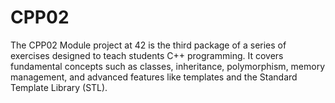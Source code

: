 # CPP02
The CPP02 Module project at 42 is the third package of a series of exercises designed to teach students C++ programming. It covers fundamental concepts such as classes, inheritance, polymorphism, memory management, and advanced features like templates and the Standard Template Library (STL).
